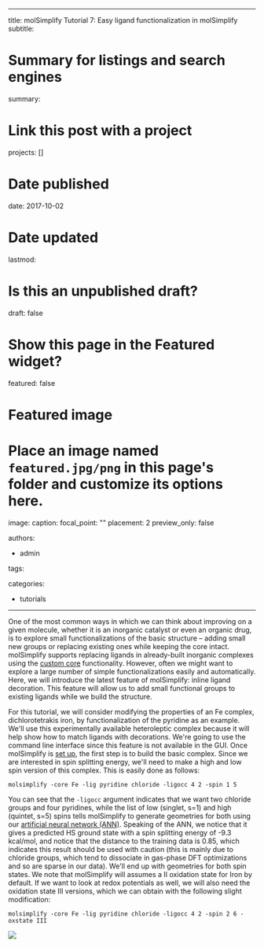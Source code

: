 
---
title: molSimplify Tutorial 7: Easy ligand functionalization in molSimplify
subtitle: 

# Summary for listings and search engines
summary: 

# Link this post with a project
projects: []

# Date published
date: 2017-10-02

# Date updated
lastmod: 

# Is this an unpublished draft?
draft: false

# Show this page in the Featured widget?
featured: false

# Featured image
# Place an image named `featured.jpg/png` in this page's folder and customize its options here.
image:
  caption: 
  focal_point: ""
  placement: 2
  preview_only: false

authors:
- admin

tags:

categories:
- tutorials

---
One of the most common ways in which we can think about improving on a given molecule, whether it is an inorganic catalyst or even an organic drug, is to explore small functionalizations of the basic structure – adding small new groups or replacing existing ones while keeping the core intact. molSimplify supports replacing ligands in already-built inorganic complexes using the [custom core](http://hjkgrp.mit.edu/content/molsimplify-tutorial-3-custom-core-functionalization) functionality. However, often we might want to explore a large number of simple functionalizations easily and automatically. Here, we will introduce the latest feature of molSimplify: inline ligand decoration. This feature will allow us to add small functional groups to existing ligands while we build the structure.


For this tutorial, we will consider modifying the properties of an Fe complex, dichlorotetrakis iron, by functionalization of the pyridine as an example. We'll use this experimentally available heteroleptic complex because it will help show how to match ligands with decorations. We're going to use the command line interface since this feature is not available in the GUI. Once molSimplify is [set up](http://hjkgrp.mit.edu/content/new-installation-option-molsimplify), the first step is to build the basic complex. Since we are interested in spin splitting energy, we'll need to make a high and low spin version of this complex. This is easily done as follows:


`molsimplify -core Fe -lig pyridine chloride -ligocc 4 2 -spin 1 5` 


You can see that the `-ligocc` argument indicates that we want two chloride groups and four pyridines, while the list of low (singlet, s=1) and high (quintet, s=5) spins tells molSimplify to generate geometries for both using our  [artificial neural network (ANN)](http://hjkgrp.mit.edu/content/molsimplify-tutorial-5-using-machine-learning-build-better-structures-0). Speaking of the ANN, we notice that it gives a predicted HS ground state with a spin splitting energy of -9.3 kcal/mol, and notice that the distance to the training data is 0.85, which indicates this result should be used with caution (this is mainly due to chloride groups, which tend to dissociate in gas-phase DFT optimizations and so are sparse in our data). We'll end up with geometries for both spin states. We note that molSimplify will assumes a II oxidation state for Iron by default. If we want to look at redox potentials as well, we will also need the oxidation state III versions, which we can obtain with the following slight modification:


`molsimplify -core Fe -lig pyridine chloride -ligocc 4 2 -spin 2 6 -oxstate III`


![](/sites/default/files/basic.png)



<!--/*--><![CDATA[/* ><!--*/

p { margin-bottom: 0.1in; direction: ltr; line-height: 120%; text-align: left; }a:link { }
/*--><!]]>*/



Remember to choose correct spin multiplicities to account for the one fewer electrons relative to Fe(II)! We see the ANN again predicts a HS ground state with a splitting energy of -6.6 kcal/mol. If we run single point calculations on these structures in Terachem, we find spin splitting energies of -20 kcal/mol and -13 kcal/mol respectively – remember that our ANN predicts properties of optimized structures, and we use the single point calculations here because they are much faster, but cannot be relied upon in general. We will assume that it suffices here and that we can assume the complex is high spin in general. We find that the high spin to high spin ionization potential based on single points is 5.2 eV. Let’s see if we can alter this value by functionalizing our ligand.


**Decorating a single site in a single ligand:**




<!--/*--><![CDATA[/* ><!--*/

p { margin-bottom: 0.1in; direction: ltr; line-height: 120%; text-align: left; }a:link { }
/*--><!]]>*/



Consider our pyridine ligand (you can use *draw ligand* from the GUI to get a quick picture for an arbitrary ligand). This view was produced in pymol, where you can view atom indicies by setting the label to atom index:


![](/sites/default/files/lpyr.png)


 




<!--/*--><![CDATA[/* ><!--*/

p { margin-bottom: 0.1in; direction: ltr; line-height: 120%; text-align: left; }a:link { }
/*--><!]]>*/



Let us replace the hydrogen in position 7 with a chloride group. We have implemented a simple syntax to control exact placement, and it works as follows. We need to give two arguments: a SMILES string describing the functionalization, and an index telling us where to place the group. The first atom in the SMILES string will be the new joining atom, and the atom given in the decoration index will be the atom to replace:




<!--/*--><![CDATA[/* ><!--*/

p { margin-bottom: 0.1in; direction: ltr; line-height: 120%; text-align: left; }a:link { }
/*--><!]]>*/



`molsimplify -core Fe -lig pyridine chloride -ligocc 4 2 -decoration Cl -decoration_index 7`


`![](/sites/default/files/pyr_cl.png)`![](/sites/default/files/basic_cl.png)


 


We notice that the decoration ends up on the first ligand that we listed (pyridine).


**Decorating multiple sites in a single ligand:**


We can also add multiple groups. We’re going to add a CO group at the 9 position as well. We can do this by providing a pair of SMILES strings and a pair of indices. In order to avoid ambiguity in the case with multiple ligands, you need to group these with brackets:




<!--/*--><![CDATA[/* ><!--*/

p { margin-bottom: 0.1in; direction: ltr; line-height: 120%; text-align: left; }a:link { }
/*--><!]]>*/



`molsimplify -core Fe -lig pyridine chloride -ligocc 4 2 -decoration [Cl,CO] -decoration_index [7,9]`


![](/sites/default/files/only_pyr_cl_co.png)![](/sites/default/files/pyr_cl_co.png)


 



<!--/*--><![CDATA[/* ><!--*/

p { margin-bottom: 0.1in; direction: ltr; line-height: 120%; text-align: left; }a:link { }
/*--><!]]>*/



We can see that our decoration is applied to all the pyridine ligands. Let's see how this functionalization performs, generating both ox II and III complexes in the same way as before and computing their properties. We find that the addition of these groups raises the ionization potential by about 1 eV, up to 6.13 eV (based on high spin to high spin II -> III transition).


**Decorating a single site in multiple ligands:**



<!--/*--><![CDATA[/* ><!--*/

p { margin-bottom: 0.1in; direction: ltr; line-height: 120%; text-align: left; }a:link { }
/*--><!]]>*/



Additions to multiple liga1nds can be done by giving a list of SMILES and locations, separated by a space. We will demonstrate how this would work with the following example, where we have given 3 different pyridine molecules as ligands:


`molsimplify -core Fe -lig pyridine pyridine pyridine chloride -ligocc 1 1 2 2 -decoration Cl CO -decoration_index 7 9`


The three repeats of pyridine, and the three matching `–ligocc` values, are needed because we have three different types of pyridine. This will produce one pyridine with the Cl decoration at position 7, one pyridine with the decoration at position 9 and 2 pyridines with no decoration, which gives the following result:


`![](/sites/default/files/compl.png)`


I hope you found this structure building tutorial helpful. If you have any questions about this tutorial or molsimplify, please [email us](mailto:molsimplify@mit.edu?subject=molsimplify%20ligand%20functionalization%20tutorial%20questions)!


